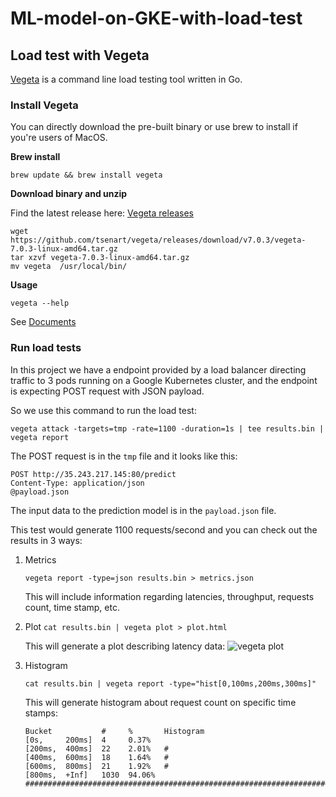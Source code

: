 # ML-model-on-GKE-with-load-test

## Load test with Vegeta

[Vegeta](https://github.com/tsenart/vegeta) is a command line load testing tool written in Go. 


### Install Vegeta

You can directly download the pre-built binary or use brew to install if you're users of MacOS.

**Brew install**
```
brew update && brew install vegeta
```

**Download binary and unzip**

Find the latest release here: [Vegeta releases](https://github.com/tsenart/vegeta/releases)
```
wget https://github.com/tsenart/vegeta/releases/download/v7.0.3/vegeta-7.0.3-linux-amd64.tar.gz
tar xzvf vegeta-7.0.3-linux-amd64.tar.gz
mv vegeta  /usr/local/bin/
```

**Usage**

```vegeta --help```

See [Documents](https://github.com/tsenart/vegeta)

### Run load tests

In this project we have a endpoint provided by a load balancer directing traffic to 3 pods running on a Google Kubernetes cluster, and the endpoint is expecting POST request with JSON payload. 

So we use this command to run the load test:
```
vegeta attack -targets=tmp -rate=1100 -duration=1s | tee results.bin | vegeta report
```
The POST request is in the ```tmp``` file and it looks like this:
```
POST http://35.243.217.145:80/predict
Content-Type: application/json
@payload.json
```
The input data to the prediction model is in the ```payload.json``` file.

This test would generate 1100 requests/second and you can check out the results in 3 ways:

1. Metrics

    ```vegeta report -type=json results.bin > metrics.json```
    
    This will include information regarding latencies, throughput, requests count, time stamp, etc.
    
2. Plot
    ```cat results.bin | vegeta plot > plot.html```

    This will generate a plot describing latency data:
    ![vegeta plot](/img/vegeta-plot.png)

3. Histogram 

    ```cat results.bin | vegeta report -type="hist[0,100ms,200ms,300ms]"```
    
    This will generate histogram about request count on specific time stamps:
    ```
    Bucket           #     %       Histogram
    [0s,     200ms]  4     0.37%   
    [200ms,  400ms]  22    2.01%   #
    [400ms,  600ms]  18    1.64%   #
    [600ms,  800ms]  21    1.92%   #
    [800ms,  +Inf]   1030  94.06%  ######################################################################
    ```